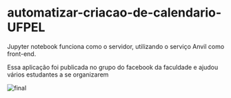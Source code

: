 # automatizar-criacao-de-calendario-UFPEL


Jupyter notebook funciona como o servidor, utilizando o serviço Anvil como front-end.

Essa aplicação foi publicada no grupo do facebook da faculdade e ajudou vários estudantes a se organizarem


![final](https://user-images.githubusercontent.com/20791940/129192096-11d74779-fca4-425f-938c-5a159a430763.gif)


